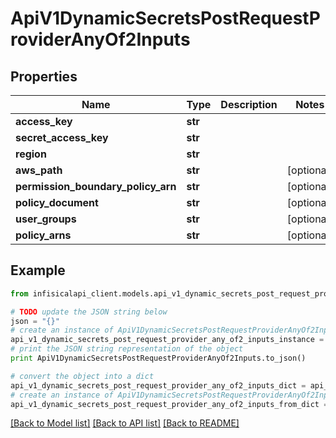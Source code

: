 # ApiV1DynamicSecretsPostRequestProviderAnyOf2Inputs


## Properties
Name | Type | Description | Notes
------------ | ------------- | ------------- | -------------
**access_key** | **str** |  | 
**secret_access_key** | **str** |  | 
**region** | **str** |  | 
**aws_path** | **str** |  | [optional] 
**permission_boundary_policy_arn** | **str** |  | [optional] 
**policy_document** | **str** |  | [optional] 
**user_groups** | **str** |  | [optional] 
**policy_arns** | **str** |  | [optional] 

## Example

```python
from infisicalapi_client.models.api_v1_dynamic_secrets_post_request_provider_any_of2_inputs import ApiV1DynamicSecretsPostRequestProviderAnyOf2Inputs

# TODO update the JSON string below
json = "{}"
# create an instance of ApiV1DynamicSecretsPostRequestProviderAnyOf2Inputs from a JSON string
api_v1_dynamic_secrets_post_request_provider_any_of2_inputs_instance = ApiV1DynamicSecretsPostRequestProviderAnyOf2Inputs.from_json(json)
# print the JSON string representation of the object
print ApiV1DynamicSecretsPostRequestProviderAnyOf2Inputs.to_json()

# convert the object into a dict
api_v1_dynamic_secrets_post_request_provider_any_of2_inputs_dict = api_v1_dynamic_secrets_post_request_provider_any_of2_inputs_instance.to_dict()
# create an instance of ApiV1DynamicSecretsPostRequestProviderAnyOf2Inputs from a dict
api_v1_dynamic_secrets_post_request_provider_any_of2_inputs_from_dict = ApiV1DynamicSecretsPostRequestProviderAnyOf2Inputs.from_dict(api_v1_dynamic_secrets_post_request_provider_any_of2_inputs_dict)
```
[[Back to Model list]](../README.md#documentation-for-models) [[Back to API list]](../README.md#documentation-for-api-endpoints) [[Back to README]](../README.md)


